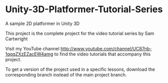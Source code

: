 Unity-3D-Platformer-Tutorial-Series
===================================

A sample 2D platformer in Unity 3D

This project is the complete project for the video tutorial series by Sam Cartwright

Visit my YouTube channel http://www.youtube.com/channel/UC87nb-1qqqZXzEZacEW4amg to find 
the video tutorials that accompany this project.

To get a version of the project used in a specific lessons, download the corresponding 
branch instead of the main project branch.
